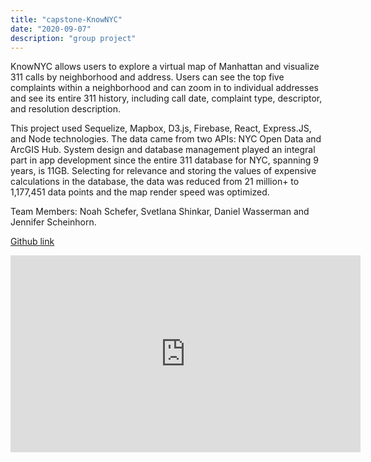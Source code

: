 ```yaml
---
title: "capstone-KnowNYC"
date: "2020-09-07"
description: "group project"
---
```


KnowNYC allows users to explore a virtual map of Manhattan and visualize 311 calls by neighborhood and address. Users can see the top five complaints within a neighborhood and can zoom in to individual addresses and see its entire 311 history, including call date, complaint type, descriptor, and resolution description.

This project used Sequelize, Mapbox, D3.js, Firebase, React, Express.JS, and Node technologies. The data came from two APIs: NYC Open Data and ArcGIS Hub.
System design and database management played an integral part in app development since the entire 311 database for NYC, spanning 9 years, is 11GB. Selecting for relevance and storing the values of expensive calculations in the database, the data was reduced from 21 million+ to 1,177,451 data points and the map render speed was optimized.

Team Members: Noah Schefer, Svetlana Shinkar, Daniel Wasserman and Jennifer Scheinhorn.

[Github link](https://github.com/lima-dove/KnowNYC)

<iframe width="560" height="315" src="https://www.youtube.com/embed/-BfZi9GQ_qc?start=63" frameborder="0" allow="accelerometer; autoplay; encrypted-media; gyroscope; picture-in-picture" allowfullscreen></iframe>
